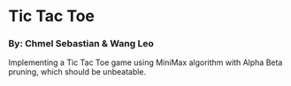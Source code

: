 # Tic Tac Toe
### By: Chmel Sebastian & Wang Leo

Implementing a Tic Tac Toe game using MiniMax algorithm with
Alpha Beta pruning, which should be unbeatable.
